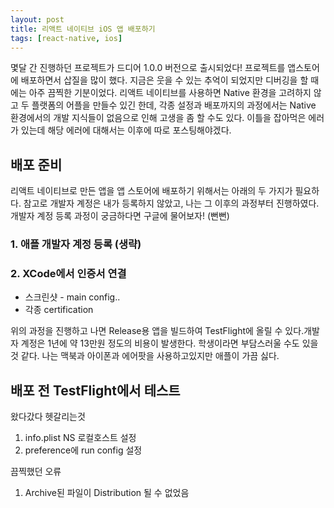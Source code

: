 ```yaml
---
layout: post
title: 리액트 네이티브 iOS 앱 배포하기 
tags: [react-native, ios]
---
```


몇달 간 진행하던 프로젝트가 드디어 1.0.0 버전으로 출시되었다! 프로젝트를 앱스토어에 배포하면서 삽질을 많이 했다. 지금은 웃을 수 있는 추억이 되었지만 디버깅을 할 때에는 아주 끔찍한 기분이었다. 리액트 네이티브를 사용하면 Native 환경을 고려하지 않고 두 플랫폼의 어플을 만들수 있긴 한데, 각종 설정과 배포까지의 과정에서는 Native 환경에서의 개발 지식들이 없음으로 인해 고생을 좀 할 수도 있다. 이틀을 잡아먹은 에러가 있는데 해당 에러에 대해서는 이후에 따로 포스팅해야겠다.

## 배포 준비

리액트 네이티브로 만든 앱을 앱 스토어에 배포하기 위해서는 아래의 두 가지가 필요하다. 참고로 개발자 계정은 내가 등록하지 않았고, 나는 그 이후의 과정부터 진행하였다. 개발자 계정 등록 과정이 궁금하다면 구글에 물어보자! (뻔뻔)

### 1. 애플 개발자 계정 등록 (생략)

### 2. XCode에서 인증서 연결

- 스크린샷 - main config..
- 각종 certification

위의 과정을 진행하고 나면 Release용 앱을 빌드하여 TestFlight에 올릴 수 있다.개발자 계정은 1년에 약 13만원 정도의 비용이 발생한다. 학생이라면 부담스러울 수도 있을 것 같다. 나는 맥북과 아이폰과 에어팟을 사용하고있지만 애플이 가끔 싫다.

## 배포 전 TestFlight에서 테스트

왔다갔다 헷갈리는것

1. info.plist NS 로컬호스트 설정
2. preference에 run config 설정

끔찍했던 오류

1. Archive된 파일이 Distribution 될 수 없었음
